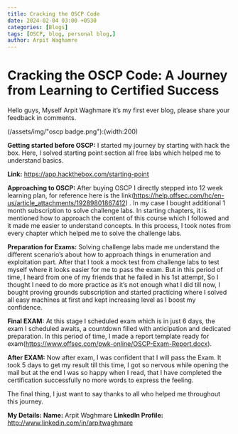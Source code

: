 ```yaml
---
title: Cracking the OSCP Code
date: 2024-02-04 03:00 +0530
categories: [Blogs]
tags: [OSCP, blog, personal blog,]
author: Arpit Waghamre
---
```



<h1>Cracking the OSCP Code: A Journey from Learning to Certified Success</h1>


Hello guys, Myself Arpit Waghmare it’s my first ever blog, please share your feedback in comments.

(/assets/img/"oscp badge.png"):(width:200)

<b>Getting started before OSCP:</b> I started my journey by starting with hack the box. Here, I solved starting point section all free labs which helped me to understand basics.


<b>Link:</b>  https://app.hackthebox.com/starting-point


<b>Approaching to OSCP:</b> After buying OSCP I directly stepped into 12 week learning plan, for reference here is the link(https://help.offsec.com/hc/en-us/article_attachments/19289801867412) . In my case I bought additional 1 month subscription to solve challenge labs. In starting chapters, it is mentioned how to approach the content of this course which I followed and it made me easier to understand concepts. In this process, I took notes from every chapter which helped me to solve the challenge labs.


<b>Preparation for Exams:</b> Solving challenge labs made me understand the different scenario’s about how to approach things in enumeration and exploitation part. After that I took a mock test from challenge labs to test myself where it looks easier for me to pass the exam. But in this period of time, I heard from one of my friends that he failed in his 1st attempt, So I thought I need to do more practice as it’s not enough what I did till now, I bought proving grounds subscription and started practicing where I solved all easy machines at first and kept increasing level as I boost my confidence.



<b>Final EXAM:</b> At this stage I scheduled exam which is in just 6 days, the exam I scheduled awaits, a countdown filled with anticipation and dedicated preparation. In this period of time, I made a report template ready for exam(https://www.offsec.com/pwk-online/OSCP-Exam-Report.docx). 


<b>After EXAM:</b> Now after exam, I was confident that I will pass the Exam. It took 5 days to get my result till this time, I got so nervous while opening the mail but at the end I was so happy when I read, that I have completed the certification successfully no more words to express the feeling.

The final thing, I just want to say thanks to all who helped me throughout this journey.

<b>My Details:</b>
<b>Name:</b> Arpit Waghmare
<b>LinkedIn Profile:</b> http://www.linkedin.com/in/arpitwaghmare
 

